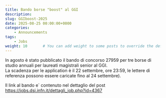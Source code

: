 ```yaml
---
title: Bando borse "boost" al GGI
description: 
slug: GGIboost-2025
date: 2025-08-25 00:00:00+0000
categories:
    - Announcements
tags:
    - Jobs
weight: 10       # You can add weight to some posts to override the default sorting (date descending)
---
```



In agosto è stato pubblicato il bando di concorso 27959 per tre borse di
studio annuali per laureati magistrali senior al GGI.  
La scadenza per le application è il 22 settembre, ore 23:59,
le lettere di referenza possono essere caricate fino al 24 settembre).

Il link
al bando e` contenuto nel dettaglio del post
https://jobs.dsi.infn.it/dettagli_job.php?id=4367
